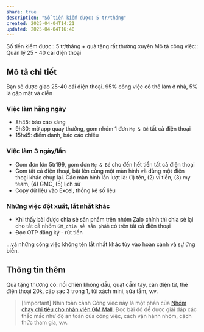 ```yaml
---
share: true
description: "Số tiền kiếm được: 5 tr/tháng"
created: 2025-04-04T14:21
updated: 2025-04-04T16:40
---
```

Số tiền kiếm được:: 5 tr/tháng + quà tặng rất thường xuyên
Mô tả công việc:: Quản lý 25 - 40 cái điện thoại

## Mô tả chi tiết
Bạn sẽ được giao 25-40 cái điện thoại. 95% công việc có thể làm ở nhà, 5% là gặp mặt và diễn

### Việc làm hằng ngày
- 8h45: báo cáo sáng 
- 9h30: mở app quay thưởng, gom nhóm 1 đơn `Mẹ & Bé` tất cả điện thoại
- 15h45: điểm danh, báo cáo chiều

### Việc làm 3 ngày/lần
- Gom đơn lớn 5tr199, gom đơn `Mẹ & Bé` cho đến hết tiền tất cả điện thoại
- Gom tất cả điện thoại, bật lên cùng một màn hình và dùng một điện thoại khác chụp lại. Các màn hình lần lượt là: (1) tên, (2) ví tiền, (3) my team, (4) GMC, (5) lịch sử 
- Copy dữ liệu vào Excel, thống kê số liệu 

### Những việc đột xuất, lắt nhắt khác
- Khi thấy bài được chia sẻ sản phẩm trên nhóm Zalo chính thì chia sẻ lại cho tất cả nhóm `GM_chia sẻ sản phẩm` có trên tất cả điện thoại
- Đọc OTP đăng ký - rút tiền

...và những công việc không tên lắt nhắt khác tùy vào hoàn cảnh và sự ứng biến.

## Thông tin thêm
Quà tặng thường có: nồi chiên không dầu, quạt cầm tay, cân điện tử, thẻ điện thoại 20k, cáp sạc 3 trong 1, túi xách mini, sữa tắm, v.v.

> [!important] Nhìn toàn cảnh
> Công việc này là một phần của [Nhóm chạy chỉ tiêu cho nhân viên GM Mall](./index.md). Đọc bài đó để được giải đáp các thắc mắc như độ an toàn của công việc, cách vận hành nhóm, cách thức tham gia, v.v.